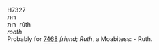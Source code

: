 <body>
  <p>H7327<br>  רוּת  <br> רוּת  ‎  rûth  <br><i>rooth </i><br>Probably for <a href="h7468.htm">7468</a>  <i>friend</i>; <i>Ruth</i>, a Moabitess: - Ruth.<br></p>
 </body>